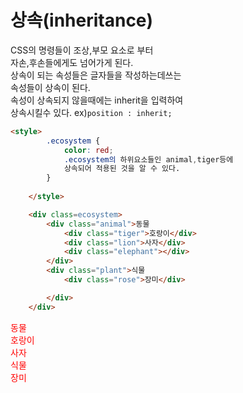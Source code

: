 # 상속(inheritance)  
CSS의 명령들이 조상,부모 요소로 부터  
자손,후손들에게도 넘어가게 된다.  
상속이 되는 속성들은 글자들을 작성하는데쓰는  
속성들이 상속이 된다.  
속성이 상속되지 않을때에는 inherit을 입력하여  
상속시킬수 있다. ex)```position : inherit;```  

```html
<style>
        .ecosystem {
            color: red;
            .ecosystem의 하위요소들인 animal,tiger등에
            상속되어 적용된 것을 알 수 있다.
        }
        
    </style>

    <div class=ecosystem>
        <div class="animal">동물
            <div class="tiger">호랑이</div>
            <div class="lion">사자</div>
            <div class="elephant"></div>
        </div>
        <div class="plant">식물
            <div class="rose">장미</div>

        </div>
    </div>
```  
<style>
        .ecosystem {
            color: red;
        }
    </style>
<body>
    <div class="ecosystem">
        <div class="animal">동물
            <div class="tiger">호랑이</div>
            <div class="lion">사자</div>
            <div class="elephant"></div>
        </div>
        <div class="plant">식물
            <div class="rose">장미</div>
        </div>
    </div>
</body>